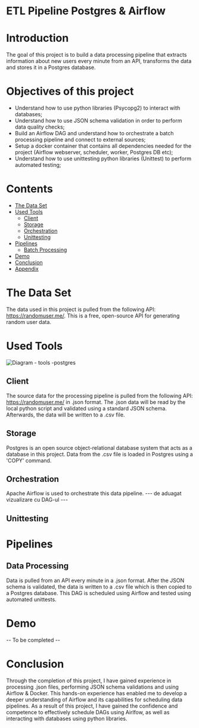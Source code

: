 
# ETL Pipeline Postgres & Airflow


# Introduction
The goal of this project is to build a data processing pipeline that extracts information about new users every minute from an API, transforms the data and stores it in a Postgres database.

# Objectives of this project
- Understand how to use python libraries (Psycopg2) to interact with databases;
- Understand how to use JSON schema validation in order to perform data quality checks;
- Build an Airflow DAG and understand how to orchestrate a batch processing pipeline and connect to external sources;
- Setup a docker container that contains all dependencies needed for the project (Airflow webserver, scheduler, worker, Postgres DB etc);
- Understand how to use unittesting python libraries (Unittest) to perform automated testing;

# Contents
- [The Data Set](#the-data-set)
- [Used Tools](#used-tools)
  - [Client](#client)
  - [Storage](#storage)
  - [Orchestration](#orchestration)
  - [Unittesting](#unittesting)
- [Pipelines](#pipelines)
  - [Batch Processing](#batch-processing)
- [Demo](#demo)
- [Conclusion](#conclusion)
- [Appendix](#appendix)


# The Data Set
The data used in this project is pulled from the following API: https://randomuser.me/. This is a free, open-source API for generating random user data.

# Used Tools
![Diagram - tools -postgres](https://user-images.githubusercontent.com/108272657/235896146-89683c9c-51ee-407b-a571-6e1ed2afcbc0.svg)

## Client
The source data for the processing pipeline is pulled from the following API: https://randomuser.me/ in .json format. The .json data will be read by the local python script and validated using a standard JSON schema. Afterwards, the data will be written to a .csv file.
## Storage
Postgres is an open source object-relational database system that acts as a database in this project. Data from the .csv file is loaded in Postgres using a 'COPY' command.
## Orchestration
Apache Airflow is used to orchestrate this data pipeline.
--- de aduagat vizualizare cu DAG-ul ---
## Unittesting

# Pipelines
## Data Processing
Data is pulled from an API every minute in a .json format. After the JSON schema is validated, the data is written to a .csv file which is then copied to a Postgres database. This DAG is scheduled using Airflow and tested using automated unittests.


# Demo
-- To be completed --

# Conclusion
Through the completion of this project, I have gained experience in processing .json files, performing JSON schema validations and using Airflow & Docker. This hands-on experience has enabled me to develop a deeper understanding of Airflow and its capabilities for scheduling data pipelines. As a result of this project, I have gained the confidence and competence to effectively schedule DAGs using Airlfow, as well as interacting with databases using python libraries.
